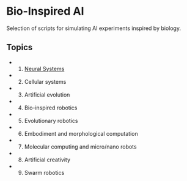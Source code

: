 # Bio-Inspired AI

Selection of scripts for simulating AI experiments inspired by biology.


## Topics

- 1. [Neural Systems](/neural-systems)
- 2. Cellular systems
- 3. Artificial evolution
- 4. Bio-inspired robotics
- 5. Evolutionary robotics
- 6. Embodiment and morphological computation
- 7. Molecular computing and micro/nano robots
- 8. Artificial creativity
- 9. Swarm robotics
